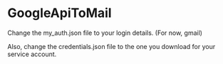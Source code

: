 # GoogleApiToMail

Change the my_auth.json file to your login details. (For now, gmail)

Also, change the credentials.json file to the one you download for your service account.
